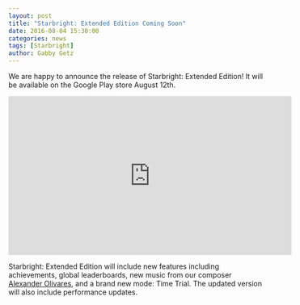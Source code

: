 ```yaml
---
layout: post
title: "Starbright: Extended Edition Coming Soon"
date: 2016-08-04 15:30:00
categories: news
tags: [Starbright]
author: Gabby Getz
---
```

We are happy to announce the release of Starbright: Extended Edition! It will be available on the Google Play store August 12th.

<iframe width="560" height="315" src="https://www.youtube.com/embed/jTF8kh6I2kE" frameborder="0" allowfullscreen></iframe>

Starbright: Extended Edition will include new features including achievements, global leaderboards, new music from our composer [Alexander Olivares](https://soundcloud.com/alexander-s-olivares), and a brand new mode: Time Trial. The updated version will also include performance updates.